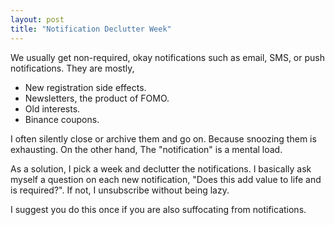 ```yaml
---
layout: post
title: "Notification Declutter Week"
---
```

We usually get non-required, okay notifications such as email, SMS, or push notifications. They are mostly,

- New registration side effects.
- Newsletters, the product of FOMO.
- Old interests.
- Binance coupons. 

I often silently close or archive them and go on. Because snoozing them is exhausting. On the other hand, The "notification" is a mental load.

As a solution, I pick a week and declutter the notifications. I basically ask myself a question on each new notification, "Does this add value to life and is required?". If not, I unsubscribe without being lazy.

I suggest you do this once if you are also suffocating from notifications.
